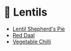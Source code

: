 # 🥣 Lentils

- [Lentil Shepherd's Pie](../recipes/lentil_shepherds_pie.md)
- [Red Daal](../recipes/red_daal.md)
- [Vegetable Chilli](../recipes/vegetable_chilli.md)
